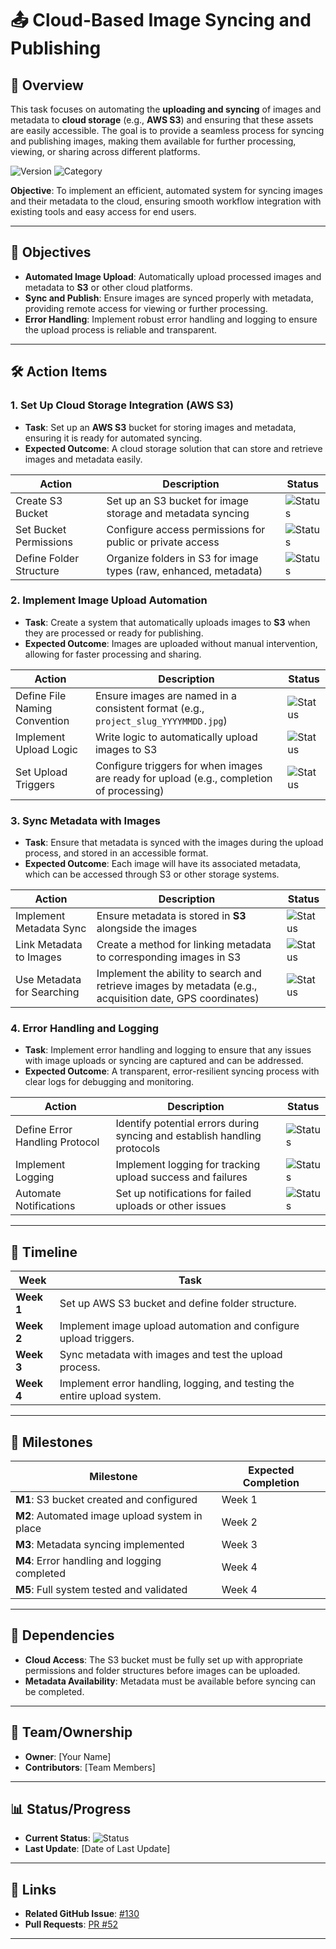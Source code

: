 # 📤 Cloud-Based Image Syncing and Publishing

## **📖 Overview**
This task focuses on automating the **uploading and syncing** of images and metadata to **cloud storage** (e.g., **AWS S3**) and ensuring that these assets are easily accessible. The goal is to provide a seamless process for syncing and publishing images, making them available for further processing, viewing, or sharing across different platforms.

![Version](https://img.shields.io/badge/effort-MEDIUM-orange) ![Category](https://img.shields.io/badge/category-Scalable-green)

**Objective**: To implement an efficient, automated system for syncing images and their metadata to the cloud, ensuring smooth workflow integration with existing tools and easy access for end users.

---

## **🎯 Objectives**
- **Automated Image Upload**: Automatically upload processed images and metadata to **S3** or other cloud platforms.
- **Sync and Publish**: Ensure images are synced properly with metadata, providing remote access for viewing or further processing.
- **Error Handling**: Implement robust error handling and logging to ensure the upload process is reliable and transparent.

---

## **🛠️ Action Items**
### 1. **Set Up Cloud Storage Integration (AWS S3)**
   - **Task**: Set up an **AWS S3** bucket for storing images and metadata, ensuring it is ready for automated syncing.
   - **Expected Outcome**: A cloud storage solution that can store and retrieve images and metadata easily.
   
   | Action | Description | Status |
   |--------|-------------|--------|
   | Create S3 Bucket | Set up an S3 bucket for image storage and metadata syncing | ![Status](https://img.shields.io/badge/status-To--Do-lightgrey) |
   | Set Bucket Permissions | Configure access permissions for public or private access | ![Status](https://img.shields.io/badge/status-To--Do-lightgrey) |
   | Define Folder Structure | Organize folders in S3 for image types (raw, enhanced, metadata) | ![Status](https://img.shields.io/badge/status-To--Do-lightgrey) |

### 2. **Implement Image Upload Automation**
   - **Task**: Create a system that automatically uploads images to **S3** when they are processed or ready for publishing.
   - **Expected Outcome**: Images are uploaded without manual intervention, allowing for faster processing and sharing.
   
   | Action | Description | Status |
   |--------|-------------|--------|
   | Define File Naming Convention | Ensure images are named in a consistent format (e.g., `project_slug_YYYYMMDD.jpg`) | ![Status](https://img.shields.io/badge/status-To--Do-lightgrey) |
   | Implement Upload Logic | Write logic to automatically upload images to S3 | ![Status](https://img.shields.io/badge/status-To--Do-lightgrey) |
   | Set Upload Triggers | Configure triggers for when images are ready for upload (e.g., completion of processing) | ![Status](https://img.shields.io/badge/status-To--Do-lightgrey) |

### 3. **Sync Metadata with Images**
   - **Task**: Ensure that metadata is synced with the images during the upload process, and stored in an accessible format.
   - **Expected Outcome**: Each image will have its associated metadata, which can be accessed through S3 or other storage systems.
   
   | Action | Description | Status |
   |--------|-------------|--------|
   | Implement Metadata Sync | Ensure metadata is stored in **S3** alongside the images | ![Status](https://img.shields.io/badge/status-To--Do-lightgrey) |
   | Link Metadata to Images | Create a method for linking metadata to corresponding images in S3 | ![Status](https://img.shields.io/badge/status-To--Do-lightgrey) |
   | Use Metadata for Searching | Implement the ability to search and retrieve images by metadata (e.g., acquisition date, GPS coordinates) | ![Status](https://img.shields.io/badge/status-To--Do-lightgrey) |

### 4. **Error Handling and Logging**
   - **Task**: Implement error handling and logging to ensure that any issues with image uploads or syncing are captured and can be addressed.
   - **Expected Outcome**: A transparent, error-resilient syncing process with clear logs for debugging and monitoring.
   
   | Action | Description | Status |
   |--------|-------------|--------|
   | Define Error Handling Protocol | Identify potential errors during syncing and establish handling protocols | ![Status](https://img.shields.io/badge/status-To--Do-lightgrey) |
   | Implement Logging | Implement logging for tracking upload success and failures | ![Status](https://img.shields.io/badge/status-To--Do-lightgrey) |
   | Automate Notifications | Set up notifications for failed uploads or other issues | ![Status](https://img.shields.io/badge/status-To--Do-lightgrey) |

---

## **📅 Timeline**

| Week | Task |
|------|------|
| **Week 1** | Set up AWS S3 bucket and define folder structure. |
| **Week 2** | Implement image upload automation and configure upload triggers. |
| **Week 3** | Sync metadata with images and test the upload process. |
| **Week 4** | Implement error handling, logging, and testing the entire upload system. |

---

## **🎯 Milestones**

| Milestone | Expected Completion |
|-----------|---------------------|
| **M1**: S3 bucket created and configured | Week 1 |
| **M2**: Automated image upload system in place | Week 2 |
| **M3**: Metadata syncing implemented | Week 3 |
| **M4**: Error handling and logging completed | Week 4 |
| **M5**: Full system tested and validated | Week 4 |

---

## **🧩 Dependencies**
- **Cloud Access**: The S3 bucket must be fully set up with appropriate permissions and folder structures before images can be uploaded.
- **Metadata Availability**: Metadata must be available before syncing can be completed.

---

## **👥 Team/Ownership**
- **Owner**: [Your Name]
- **Contributors**: [Team Members]

---

## **📊 Status/Progress**
- **Current Status**: ![Status](https://img.shields.io/badge/status-To--Do-lightgrey)
- **Last Update**: [Date of Last Update]

---

## **🔗 Links**
- **Related GitHub Issue**: [#130](https://github.com/yourrepo/issues/130)
- **Pull Requests**: [PR #52](https://github.com/yourrepo/pull/52)

---
